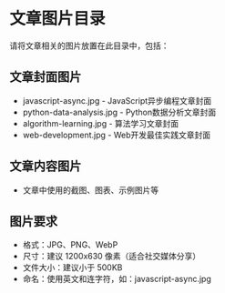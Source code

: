 # 文章图片目录

请将文章相关的图片放置在此目录中，包括：

## 文章封面图片
- javascript-async.jpg - JavaScript异步编程文章封面
- python-data-analysis.jpg - Python数据分析文章封面
- algorithm-learning.jpg - 算法学习文章封面
- web-development.jpg - Web开发最佳实践文章封面

## 文章内容图片
- 文章中使用的截图、图表、示例图片等

## 图片要求
- 格式：JPG、PNG、WebP
- 尺寸：建议 1200x630 像素（适合社交媒体分享）
- 文件大小：建议小于 500KB
- 命名：使用英文和连字符，如：javascript-async.jpg
